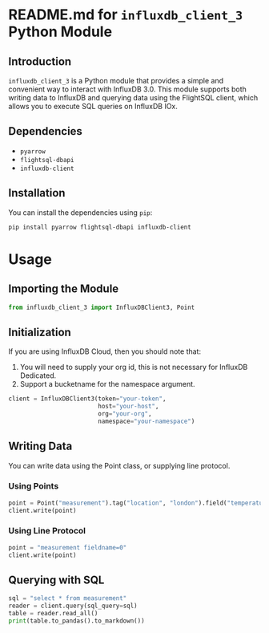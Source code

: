 # README.md for `influxdb_client_3` Python Module

## Introduction

`influxdb_client_3` is a Python module that provides a simple and convenient way to interact with InfluxDB 3.0. This module supports both writing data to InfluxDB and querying data using the FlightSQL client, which allows you to execute SQL queries on InfluxDB IOx.

## Dependencies

- `pyarrow`
- `flightsql-dbapi`
- `influxdb-client`

## Installation

You can install the dependencies using `pip`:

```bash
pip install pyarrow flightsql-dbapi influxdb-client
```

# Usage
## Importing the Module
```python
from influxdb_client_3 import InfluxDBClient3, Point
```

## Initialization
If you are using InfluxDB Cloud, then you should note that:
1. You will need to supply your org id, this is not necessary for InfluxDB Dedicated.
2. Support a bucketname for the namespace argument.

```python
client = InfluxDBClient3(token="your-token",
                         host="your-host",
                         org="your-org",
                         namespace="your-namespace")
```

## Writing Data
You can write data using the Point class, or supplying line protocol.

### Using Points
```python
point = Point("measurement").tag("location", "london").field("temperature", 42)
client.write(point)
```
### Using Line Protocol
```python
point = "measurement fieldname=0"
client.write(point)
```

## Querying with SQL
```python
sql = "select * from measurement"
reader = client.query(sql_query=sql)
table = reader.read_all()
print(table.to_pandas().to_markdown())
```
